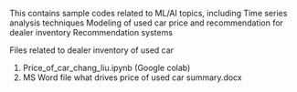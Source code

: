 This contains sample codes related to ML/AI topics, including
  Time series analysis techniques
  Modeling of used car price and recommendation for dealer inventory
  Recommendation systems

Files related to dealer inventory of used car
1. Price_of_car_chang_liu.ipynb (Google colab)
2. MS Word file what drives price of used car summary.docx

